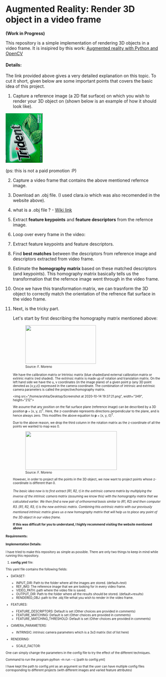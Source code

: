 # Augmented Reality: Render 3D object in a video frame
<b>(Work in Progress) </b>


This repository is a simple implementation of rendering 3D objects in a video frame.
It is insipired by this work: [Augmented reality with Python and OpenCV](https://bitesofcode.wordpress.com/2017/09/12/augmented-reality-with-python-and-opencv-part-1/)

#### Details:
The link provided above gives a very detailed explanation on this topic. To cut it short, given below are some important points that covers the basic idea of this project.

1. Capture a reference image (a 2D flat surface) on which you wish to render your 3D object on (shown below is an example of how it should look like).

  <img src="/test/ref.jpg" height="160" width="120">

  (ps: this is not a paid promotion :P)

2. Capture a video frame that contains the above mentioned refernce image.
3. Download an .obj file. (I used clara.io which was also recomended in the website above).
  1. what is a .obj file ?
    - [Wiki link](https://en.wikipedia.org/wiki/Wavefront_.obj_file#File_format)

4. Extract __feature keypoints__ and __feature descriptors__ from the refernce image.
5. Loop over every frame in the video:

  1. Extract feature keypoints and feature descriptors.
  2. Find __best matches__ between the descriptors from reference image and descriptors extracted from video frame.
  3. Estimate the __homography matrix__ based on these matched descriptors (and keypoints). This homography matrix basically tells us the transformation that the refernce image went through in the video frame.

6. Once we have this transformation matrix, we can trasnform the 3D object to correctly match the orientation of the refrence flat surface in the video frame.
7. Next, is the tricky part.

    Let's start by first describing the homography matrix mentioned above:

    <figure>
      <img src="../extra/homography.png" height="125" width="229"  >
      <font size="1">
      <figcaption>Source: F. Moreno </figcaption>
    </figure>

    We have the calibration matrix or Intrinisc matrix (blue shaded)and external calibration matrix or extrinic matrix (red shaded). The extrinsic matrix is made up of rotation and translation matrix. On the left hand side we have the u, v coordinates (in the image plane) of a given point p (any 3D point denoted as [x,y,z]) expressed in the camera coordinate.  The combination of intrinsic and extrinsic camera parameters is called the projective/homography matrix.

    <img src="/home/arshita/Desktop/Screenshot at 2020-10-14 19:37:21.png", width="349", height="212">

    We  assume that any position on the flat surface plane (reference image) can be described by a 3D position <b>p</b> = [x, y, z]<sup>T</sup>. Here, the  z-coordinate represents directions perpendicular to the plane, and is hence always zero. This modifies the above equation to <b>p</b> = [x, y, 0]<sup>T</sup>.

    Due to the above reason, we drop the third column in the rotation matrix as the z-coordinate of all the points we wanted to map was 0.

    <figure>
      <img src="../extra/selection_003.png" width="297" height="125" >
      <font size="1">
      <figcaption>Source: F. Moreno </figcaption>
    </figure>

    However, in order to project all the points in the 3D object, we now want to project points whose z-coordinate is different than 0.

    <i>
    The basic idea now is to first extract [R1, R2, t] in the extrinsic camera matrix by multiplying the inverse of the intrinsic camera matrix (assuming we know this) with the homography matrix that we calculated earlier.
    </i>

    <i>
    We then find a new pair of orthonormal basis similar to (R1, R2) and then computer R3. [R1, R2, R3, t] is the new extrinsic matrix.
    </i>

    <i>
    Combining this extrinsic matrix with our previously mentioned intrinsic matrix gives us a new homography matrix that will help us to place any point of the 3D object in our video frame.
    </i>

    <b>If this was difficult for you to understand, I highly recommend visiting the website mentioned above </b>

#### Requirements:


#### Implementation Details:

I have tried to make this repository as simple as possible. There are only two things to keep in mind while running this repository.

1. __config.yml__ file:

This yaml file contains the following fields:

* DATASET:

  - INPUT_DIR: Path to the folder where all the images are stored. (default=test)
  - REF_IMG: The reference image that we are looking for in every video frame.
  - VIDEO_PATH: path where the video file is saved.
  - OUTPUT_DIR: Path to the folder where all the results should be stored. (default=results)
  - RENDERED_OBJ: path to the .obj file wthat you wish to render in the video frame.

* FEATURES:
  - FEATURE_DESCRIPTORS: Default is set (Other choices are provided in comments)
  - FEATURE_MATCHING: Default is set (Other choices are provided in comments)
  - FEATURE_MATCHING_THRESHOLD: Default is set (Other choices are provided in comments)

* CAMERA_PARAMETERS:
  - INTRINSIC: intrinsic camera parameters which is a 3x3 matrix (list of list here)

* RENDERING:
  - SCALE_FACTOR:

One can simply change the parameters in the config file to try the effect of the different techniques.

Command to run the program python -m run --c [path to config.yml]

I have kept the path to config.yml as an argument so that the user can have multiple config files corresponding to different projects (with different images and varied feature attributes)



<!-- <p float="left">
  <img src="/test/campus_001.jpg" height="320" width="240">
  <img src="/test/campus_002.jpg" height="320" width="240">
  <img src="/test/campus_003.jpg" height="320" width="240">
  <img src="/test/campus_004.jpg" height="320" width="240">
</p> -->
